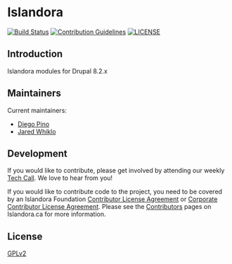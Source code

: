 # Islandora
[![Build Status][1]](https://travis-ci.org/Islandora-CLAW/islandora)
[![Contribution Guidelines][2]](./CONTRIBUTING.md)
[![LICENSE][3]](./LICENSE)

## Introduction

Islandora modules for Drupal 8.2.x

## Maintainers

Current maintainers:

* [Diego Pino](https://github.com/diegopino)
* [Jared Whiklo](https://github.com/whikloj)

## Development

If you would like to contribute, please get involved by attending our weekly 
[Tech Call][4]. We love to hear from you!

If you would like to contribute code to the project, you need to be covered by 
an Islandora Foundation [Contributor License Agreement][5] or 
[Corporate Contributor License Agreement][6]. Please see the 
[Contributors][7] pages on Islandora.ca for more information.

## License

[GPLv2](http://www.gnu.org/licenses/gpl-2.0.txt)

[1]: https://travis-ci.org/Islandora-CLAW/islandora.png?branch=8.x-1.x
[2]: http://img.shields.io/badge/CONTRIBUTING-Guidelines-blue.svg
[3]: https://img.shields.io/badge/license-GPLv2-blue.svg?style=flat-square
[4]: https://github.com/Islandora-CLAW/CLAW/wiki
[5]: http://islandora.ca/sites/default/files/islandora_cla.pdf
[6]: http://islandora.ca/sites/default/files/islandora_ccla.pdf
[7]: http://islandora.ca/resources/contributors
